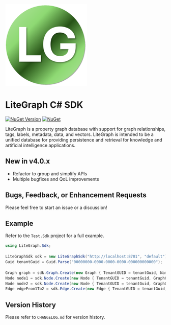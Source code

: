 <img src="https://github.com/jchristn/LiteGraph/blob/main/assets/favicon.png" width="256" height="256">

# LiteGraph C# SDK

[![NuGet Version](https://img.shields.io/nuget/v/LiteGraph.Sdk.svg?style=flat)](https://www.nuget.org/packages/LiteGraph.Sdk/) [![NuGet](https://img.shields.io/nuget/dt/LiteGraph.Sdk.svg)](https://www.nuget.org/packages/LiteGraph.Sdk) 

LiteGraph is a property graph database with support for graph relationships, tags, labels, metadata, data, and vectors.  LiteGraph is intended to be a unified database for providing persistence and retrieval for knowledge and artificial intelligence applications.

## New in v4.0.x

- Refactor to group and simplify APIs
- Multiple bugfixes and QoL improvements

## Bugs, Feedback, or Enhancement Requests

Please feel free to start an issue or a discussion!

## Example

Refer to the `Test.Sdk` project for a full example.

```csharp
using LiteGraph.Sdk;

LiteGraphSdk sdk = new LiteGraphSdk("http://localhost:8701", "default");
Guid tenantGuid = Guid.Parse("00000000-0000-0000-0000-000000000000");

Graph graph = sdk.Graph.Create(new Graph { TenantGUID = tenantGuid, Name = "My graph" });
Node node1 = sdk.Node.Create(new Node { TenantGUID = tenantGuid, GraphGUID = graph.GUID, Name = "My node 1" });
Node node2 = sdk.Node.Create(new Node { TenantGUID = tenantGuid, GraphGUID = graph.GUID, Name = "My node 2" });
Edge edgeFrom1To2 = sdk.Edge.Create(new Edge { TenantGUID = tenantGuid, GraphGUID = graph.GUID, From = node1.GUID, To = node2.GUID });
```

## Version History

Please refer to ```CHANGELOG.md``` for version history.

